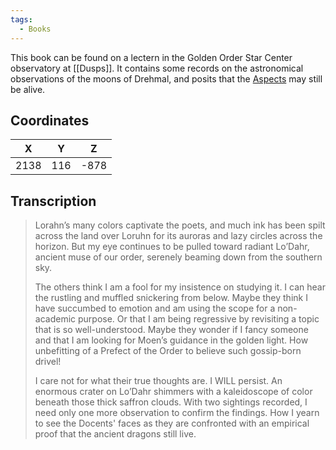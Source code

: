 ```yaml
---
tags:
  - Books
---
```


This book can be found on a lectern in the Golden Order Star Center observatory at [[Dusps]]. It contains some records on the astronomical observations of the moons of Drehmal, and posits that the [Aspects](/Lore/Higher_Beings/Aspects/) may still be alive.

## Coordinates
| **X** | **Y** | **Z** |
| :---: | :---: | :---: |
| 2138  |  116  | -878  |

## Transcription
> Lorahn’s many colors captivate the poets, and much ink has been spilt across the land over Loruhn for its auroras and lazy circles across the horizon. But my eye continues to be pulled toward radiant Lo’Dahr, ancient muse of our order, serenely beaming down from the southern sky.
>
> The others think I am a fool for my insistence on studying it. I can hear the rustling and muffled snickering from below. Maybe they think I have succumbed to emotion and  am using the scope for a non-academic purpose. Or that I am being regressive by revisiting a topic that is so well-understood. Maybe they wonder if I fancy someone and that I am looking for Moen’s guidance in the golden light. How unbefitting of a Prefect of the Order to believe such gossip-born drivel!
>
> I care not for what their true thoughts are. I WILL persist.  An enormous crater on Lo’Dahr shimmers with a kaleidoscope of color beneath those thick saffron clouds. With two sightings recorded, I need only one more observation to confirm the findings. How I yearn to see the Docents' faces as they are confronted with an empirical proof that the ancient dragons still live.

